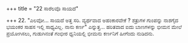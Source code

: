 +++
title = "22 ಸಾರೆಲವೊ ಸಾಯದೆ"

+++
22. "ಎಲವೋ... ಸಾಯದೆ ಅತ್ತ ಸರಿ. ವ್ಯರ್ಥವಾದ ಅಹಂಕಾರವೇಕೆ ? ಶತ್ರುಗಳ ಗುಂಪನ್ನು ನಾಶಗೈದ ಭಯಂಕರ ಸಾಹಸ ಇಲ್ಲಿ ಸಾಧ್ಯವಿಲ್ಲ. ನಾನು ಕರ್ಣ" ಎನ್ನುತ್ತ... ಹರಿತವಾದ ಐದು ಬಾಣಗಳನ್ನು ಭೀಮನ ಮೇಲೆ ಪ್ರಯೋಗಿಸಲು, ಗುಡುಗಿನಂತೆ ಗಂಭೀರ ಧ್ವನಿಯಲ್ಲಿ ಭೀಮನು ಕರ್ಣನಿಗೆ ಹೀಗೆಂದು ನುಡಿದನು.